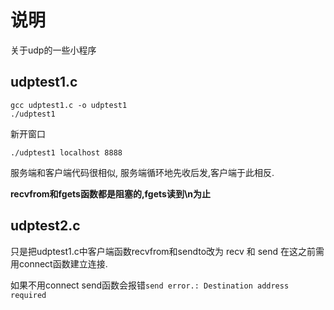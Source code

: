 # 说明

关于udp的一些小程序
## udptest1.c

```
gcc udptest1.c -o udptest1
./udptest1
```
新开窗口
```
./udptest1 localhost 8888
```
服务端和客户端代码很相似,
服务端循环地先收后发,客户端于此相反.

**recvfrom和fgets函数都是阻塞的,fgets读到\n为止**

## udptest2.c

只是把udptest1.c中客户端函数recvfrom和sendto改为 recv 和 send
在这之前需用connect函数建立连接.

如果不用connect send函数会报错`send error.: Destination address required`
